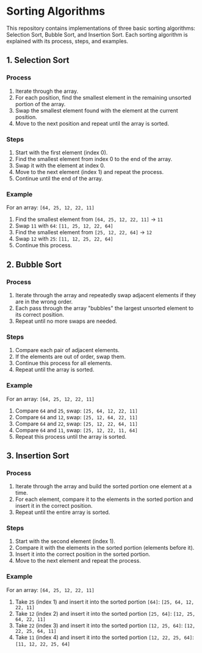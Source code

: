 # Sorting Algorithms

This repository contains implementations of three basic sorting algorithms: Selection Sort, Bubble Sort, and Insertion Sort. Each sorting algorithm is explained with its process, steps, and examples.

## 1. Selection Sort

### Process

1. Iterate through the array.
2. For each position, find the smallest element in the remaining unsorted portion of the array.
3. Swap the smallest element found with the element at the current position.
4. Move to the next position and repeat until the array is sorted.

### Steps

1. Start with the first element (index 0).
2. Find the smallest element from index 0 to the end of the array.
3. Swap it with the element at index 0.
4. Move to the next element (index 1) and repeat the process.
5. Continue until the end of the array.

### Example

For an array: `[64, 25, 12, 22, 11]`

1. Find the smallest element from `[64, 25, 12, 22, 11]` -> `11`
2. Swap `11` with `64`: `[11, 25, 12, 22, 64]`
3. Find the smallest element from `[25, 12, 22, 64]` -> `12`
4. Swap `12` with `25`: `[11, 12, 25, 22, 64]`
5. Continue this process.

## 2. Bubble Sort

### Process

1. Iterate through the array and repeatedly swap adjacent elements if they are in the wrong order.
2. Each pass through the array "bubbles" the largest unsorted element to its correct position.
3. Repeat until no more swaps are needed.

### Steps

1. Compare each pair of adjacent elements.
2. If the elements are out of order, swap them.
3. Continue this process for all elements.
4. Repeat until the array is sorted.

### Example

For an array: `[64, 25, 12, 22, 11]`

1. Compare `64` and `25`, swap: `[25, 64, 12, 22, 11]`
2. Compare `64` and `12`, swap: `[25, 12, 64, 22, 11]`
3. Compare `64` and `22`, swap: `[25, 12, 22, 64, 11]`
4. Compare `64` and `11`, swap: `[25, 12, 22, 11, 64]`
5. Repeat this process until the array is sorted.

## 3. Insertion Sort

### Process

1. Iterate through the array and build the sorted portion one element at a time.
2. For each element, compare it to the elements in the sorted portion and insert it in the correct position.
3. Repeat until the entire array is sorted.

### Steps

1. Start with the second element (index 1).
2. Compare it with the elements in the sorted portion (elements before it).
3. Insert it into the correct position in the sorted portion.
4. Move to the next element and repeat the process.

### Example

For an array: `[64, 25, 12, 22, 11]`

1. Take `25` (index 1) and insert it into the sorted portion `[64]`: `[25, 64, 12, 22, 11]`
2. Take `12` (index 2) and insert it into the sorted portion `[25, 64]`: `[12, 25, 64, 22, 11]`
3. Take `22` (index 3) and insert it into the sorted portion `[12, 25, 64]`: `[12, 22, 25, 64, 11]`
4. Take `11` (index 4) and insert it into the sorted portion `[12, 22, 25, 64]`: `[11, 12, 22, 25, 64]`